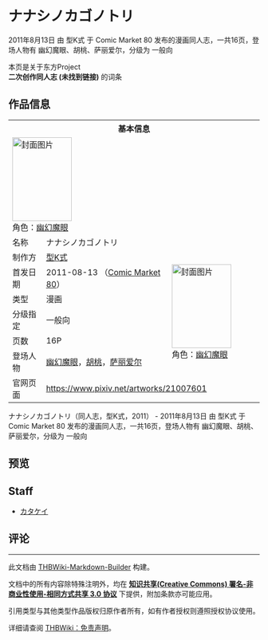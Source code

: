 # ナナシノカゴノトリ

<!-- source html: G:\repos\THBWiki-Markdown-Builder\THBWikiMarkdown\Temp\main\9\94\ns0%3A%E3%83%8A%E3%83%8A%E3%82%B7%E3%83%8E%E3%82%AB%E3%82%B4%E3%83%8E%E3%83%88%E3%83%AA.html -->

2011年8月13日 由 型K式 于 Comic Market 80 发布的漫画同人志，一共16页，登场人物有 幽幻魔眼、胡桃、萨丽爱尔，分级为 一般向

本页是关于东方Project  
 **二次创作同人志 (未找到链接)** 的词条
## 作品信息

<table><tbody><tr><th colspan="3">基本信息</th></tr><tr><td class="cover-artwork-mobile" colspan="2"><a href="./文件-ナナシノカゴノトリ封面.jpg.md" class="image" title="封面图片"><img alt="封面图片" src="https://upload.thwiki.cc/thumb/1/17/%E3%83%8A%E3%83%8A%E3%82%B7%E3%83%8E%E3%82%AB%E3%82%B4%E3%83%8E%E3%83%88%E3%83%AA%E5%B0%81%E9%9D%A2.jpg/119px-%E3%83%8A%E3%83%8A%E3%82%B7%E3%83%8E%E3%82%AB%E3%82%B4%E3%83%8E%E3%83%88%E3%83%AA%E5%B0%81%E9%9D%A2.jpg" decoding="async" loading="lazy" width="119" height="168" srcset="https://upload.thwiki.cc/thumb/1/17/%E3%83%8A%E3%83%8A%E3%82%B7%E3%83%8E%E3%82%AB%E3%82%B4%E3%83%8E%E3%83%88%E3%83%AA%E5%B0%81%E9%9D%A2.jpg/178px-%E3%83%8A%E3%83%8A%E3%82%B7%E3%83%8E%E3%82%AB%E3%82%B4%E3%83%8E%E3%83%88%E3%83%AA%E5%B0%81%E9%9D%A2.jpg 1.5x, https://upload.thwiki.cc/thumb/1/17/%E3%83%8A%E3%83%8A%E3%82%B7%E3%83%8E%E3%82%AB%E3%82%B4%E3%83%8E%E3%83%88%E3%83%AA%E5%B0%81%E9%9D%A2.jpg/238px-%E3%83%8A%E3%83%8A%E3%82%B7%E3%83%8E%E3%82%AB%E3%82%B4%E3%83%8E%E3%83%88%E3%83%AA%E5%B0%81%E9%9D%A2.jpg 2x" data-file-width="516" data-file-height="728"></a><div class="cover-char">角色：<a href="./幽幻魔眼.md" title="幽幻魔眼">幽幻魔眼</a></div></td>
</tr><tr><td class="label">名称</td><td colspan="2"> ナナシノカゴノトリ </td></tr><tr><td class="label">制作方</td><td><a href="./型K式.md" title="型K式">型K式</a></td><td class="cover-artwork" rowspan="6" style="min-width:168px;"><a href="./文件-ナナシノカゴノトリ封面.jpg.md" class="image" title="封面图片"><img alt="封面图片" src="https://upload.thwiki.cc/thumb/1/17/%E3%83%8A%E3%83%8A%E3%82%B7%E3%83%8E%E3%82%AB%E3%82%B4%E3%83%8E%E3%83%88%E3%83%AA%E5%B0%81%E9%9D%A2.jpg/119px-%E3%83%8A%E3%83%8A%E3%82%B7%E3%83%8E%E3%82%AB%E3%82%B4%E3%83%8E%E3%83%88%E3%83%AA%E5%B0%81%E9%9D%A2.jpg" decoding="async" loading="lazy" width="119" height="168" srcset="https://upload.thwiki.cc/thumb/1/17/%E3%83%8A%E3%83%8A%E3%82%B7%E3%83%8E%E3%82%AB%E3%82%B4%E3%83%8E%E3%83%88%E3%83%AA%E5%B0%81%E9%9D%A2.jpg/178px-%E3%83%8A%E3%83%8A%E3%82%B7%E3%83%8E%E3%82%AB%E3%82%B4%E3%83%8E%E3%83%88%E3%83%AA%E5%B0%81%E9%9D%A2.jpg 1.5x, https://upload.thwiki.cc/thumb/1/17/%E3%83%8A%E3%83%8A%E3%82%B7%E3%83%8E%E3%82%AB%E3%82%B4%E3%83%8E%E3%83%88%E3%83%AA%E5%B0%81%E9%9D%A2.jpg/238px-%E3%83%8A%E3%83%8A%E3%82%B7%E3%83%8E%E3%82%AB%E3%82%B4%E3%83%8E%E3%83%88%E3%83%AA%E5%B0%81%E9%9D%A2.jpg 2x" data-file-width="516" data-file-height="728"></a><div class="cover-char">角色：<a href="./幽幻魔眼.md" title="幽幻魔眼">幽幻魔眼</a></div></td>
</tr><tr><td class="label">首发日期</td><td>2011-08-13&#160;（<a href="/展会作品列表?e=Comic+Market%2380">Comic Market 80</a>）</td></tr><tr><td class="label">类型</td><td>漫画</td></tr><tr><td class="label">分级指定</td><td>一般向</td></tr><tr><td class="label">页数</td><td>16P</td></tr><tr><td class="label">登场人物</td><td><a href="./幽幻魔眼.md" title="幽幻魔眼">幽幻魔眼</a>，<a href="./胡桃.md" title="胡桃">胡桃</a>，<a href="./萨丽爱尔.md" title="萨丽爱尔">萨丽爱尔</a></td></tr>
<tr><td class="label">官网页面</td><td colspan="2"><a rel="nofollow" class="external free" href="https://www.pixiv.net/artworks/21007601">https://www.pixiv.net/artworks/21007601</a></td></tr></tbody></table>

ナナシノカゴノトリ（同人志，型K式，2011） - 2011年8月13日 由 型K式 于 Comic Market 80 发布的漫画同人志，一共16页，登场人物有 幽幻魔眼、胡桃、萨丽爱尔，分级为 一般向
## 预览
## Staff
- [カタケイ](./カタケイ.md)

## 评论




---

此文档由 [THBWiki-Markdown-Builder](https://github.com/Delsin-Yu/THBWiki-Markdown-Builder) 构建。

文档中的所有内容除特殊注明外，均在 [**知识共享(Creative Commons) 署名-非商业性使用-相同方式共享 3.0 协议**](https://creativecommons.org/licenses/by-sa/3.0/deed.zh-hans) 下提供，附加条款亦可能应用。

引用类型与其他类型作品版权归原作者所有，如有作者授权则遵照授权协议使用。

详细请查阅 [THBWiki：免责声明](https://thbwiki.cc/THBWiki:%E5%85%8D%E8%B4%A3%E5%A3%B0%E6%98%8E)。

